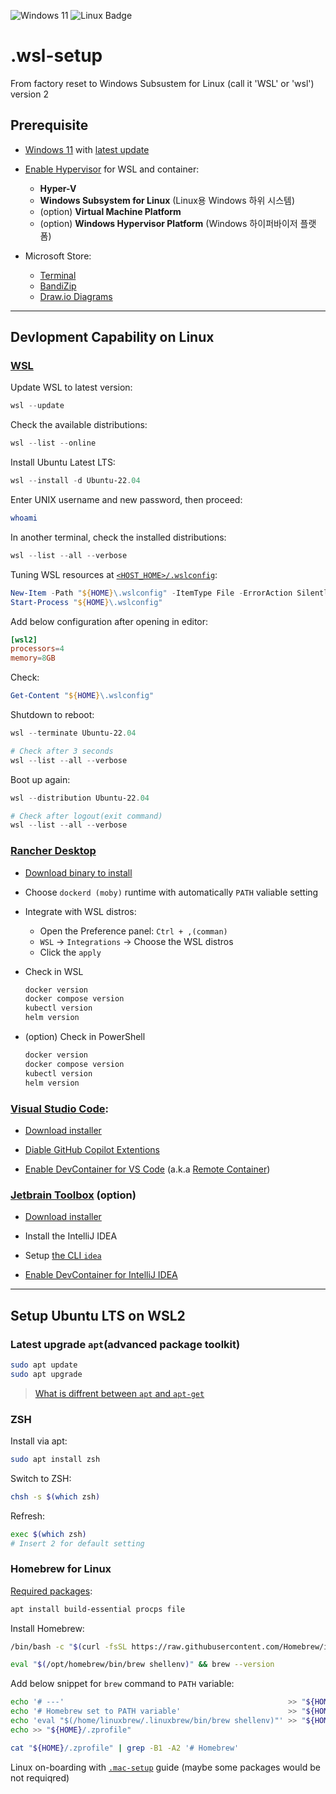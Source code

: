 <!-- https://badges.pages.dev/ -->
<!-- https://ileriayo.github.io/markdown-badges/#markdown-badges -->
![Windows 11](https://img.shields.io/badge/Windows%2011-%230079d5.svg?logo=Windows%2011&style=flat&logoColor=white)
![Linux Badge](https://img.shields.io/badge/Linux-FCC624?logo=linux&logoColor=000&style=flat)

# .wsl-setup

From factory reset to Windows Subsustem for Linux (call it 'WSL' or 'wsl') version 2

## Prerequisite

- [Windows 11](https://www.microsoft.com/ko-kr/windows/end-of-support?r=1)
  with [latest update](https://support.microsoft.com/en-us/windows/install-windows-updates-3c5ae7fc-9fb6-9af1-1984-b5e0412c556a)

- [Enable Hypervisor](https://learn.microsoft.com/en-us/windows-server/virtualization/hyper-v/get-started/install-hyper-v?tabs=gui&pivots=windows)
  for WSL and container:

  - **Hyper-V**
  - **Windows Subsystem for Linux** (Linux용 Windows 하위 시스템)
  - (option) **Virtual Machine Platform**
  - (option) **Windows Hypervisor Platform** (Windows 하이퍼바이저 플랫폼)

- Microsoft Store:

  - [Terminal](https://apps.microsoft.com/detail/9n0dx20hk701)
  - [BandiZip](https://apps.microsoft.com/detail/9P2W3W81SPPB)
  - [Draw.io Diagrams](https://apps.microsoft.com/detail/9MVVSZK43QQW)

---

## Devlopment Capability on Linux

### [WSL](https://learn.microsoft.com/ko-kr/windows/wsl/install)

Update WSL to latest version:

```powershell
wsl --update
```

Check the available distributions:

```powershell
wsl --list --online
```

Install Ubuntu Latest LTS:

```powershell
wsl --install -d Ubuntu-22.04
```

Enter UNIX username and new password, then proceed:

```bash
whoami
```

In another terminal, check the installed distributions:

```powershell
wsl --list --all --verbose
```

Tuning WSL resources at [`<HOST_HOME>/.wslconfig`](https://learn.microsoft.com/en-us/windows/wsl/wsl-config#wslconfig):

```powershell
New-Item -Path "${HOME}\.wslconfig" -ItemType File -ErrorAction SilentlyContinue
Start-Process "${HOME}\.wslconfig"
```

Add below configuration after opening in editor:

```toml
[wsl2]
processors=4
memory=8GB
```

Check:

```powershell
Get-Content "${HOME}\.wslconfig"
```

Shutdown to reboot:

```powershell
wsl --terminate Ubuntu-22.04

# Check after 3 seconds
wsl --list --all --verbose
```

Boot up again:

```powershell
wsl --distribution Ubuntu-22.04

# Check after logout(exit command)
wsl --list --all --verbose
```

### [Rancher Desktop](https://rancherdesktop.io/)

- [Download binary to install](https://rancherdesktop.io/)

- Choose `dockerd (moby)` runtime with automatically `PATH` valiable setting

- Integrate with WSL distros:

  - Open the Preference panel: `Ctrl + ,(comman)`
  - `WSL` -> `Integrations` -> Choose the WSL distros 
  - Click the `apply`

- Check in WSL

  ```bash
  docker version
  docker compose version
  kubectl version
  helm version
  ```

- (option) Check in PowerShell

  ```powershell
  docker version
  docker compose version
  kubectl version
  helm version
  ```

### [Visual Studio Code](https://code.visualstudio.com/):

- [Download installer](https://code.visualstudio.com/)

- [Diable GitHub Copilot Extentions](https://stackoverflow.com/a/75377469)

- [Enable DevContainer for VS Code](https://docs.rancherdesktop.io/how-to-guides/vs-code-remote-containers/)
  (a.k.a [Remote Container](https://code.visualstudio.com/docs/devcontainers/containers))

### [Jetbrain Toolbox](https://www.jetbrains.com/lp/toolbox/) (option)

- [Download installer](https://www.jetbrains.com/toolbox-app/)

- Install the IntelliJ IDEA

- Setup [the CLI `idea`](https://www.jetbrains.com/help/idea/working-with-the-ide-features-from-command-line.html#toolbox)

- [Enable DevContainer for IntelliJ IDEA](https://www.jetbrains.com/help/idea/start-dev-container-for-a-remote-project.html)

---

## Setup Ubuntu LTS on WSL2

### Latest upgrade `apt`(advanced package toolkit)

```bash
sudo apt update
sudo apt upgrade
```

> [What is diffrent between `apt` and `apt-get`](https://aws.amazon.com/ko/compare/the-difference-between-apt-and-apt-get/)

### ZSH

Install via apt:

```bash
sudo apt install zsh
```

Switch to ZSH:

```bash
chsh -s $(which zsh)
```

Refresh:

```bash
exec $(which zsh)
# Insert 2 for default setting
```

### Homebrew for Linux

[Required packages](https://docs.brew.sh/Homebrew-on-Linux#requirements):

```bash
apt install build-essential procps file
```

Install Homebrew:

```bash
/bin/bash -c "$(curl -fsSL https://raw.githubusercontent.com/Homebrew/install/HEAD/install.sh)"

eval "$(/opt/homebrew/bin/brew shellenv)" && brew --version
```

Add below snippet for `brew` command to `PATH` variable:

```bash
echo '# ---'                                                  >> "${HOME}/.zprofile"
echo '# Homebrew set to PATH variable'                        >> "${HOME}/.zprofile"
echo 'eval "$(/home/linuxbrew/.linuxbrew/bin/brew shellenv)"' >> "${HOME}/.zprofile"
echo >> "${HOME}/.zprofile"

cat "${HOME}/.zprofile" | grep -B1 -A2 '# Homebrew'
```

Linux on-boarding with [`.mac-setup`](https://github.com/SPONGE-JL/.mac-setup#readme) guide
(maybe some packages would be not requiqred)
